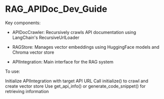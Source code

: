 # RAG_APIDoc_Dev_Guide

Key components:

* APIDocCrawler: Recursively crawls API documentation using LangChain's RecursiveUrlLoader

* RAGStore: Manages vector embeddings using HuggingFace models and Chroma vector store

* APIIntegration: Main interface for the RAG system

To use:

Initialize APIIntegration with target API URL
Call initialize() to crawl and create vector store
Use get_api_info() or generate_code_snippet() for retrieving information
